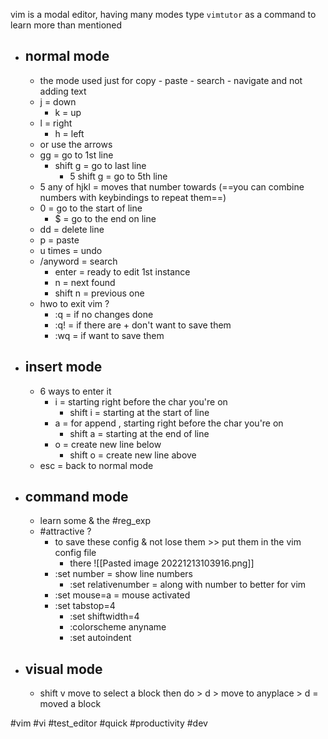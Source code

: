 vim is a modal editor, having many modes 
type `vimtutor` as a command to learn more than mentioned
- ## normal mode
	- the mode used just for copy - paste - search - navigate and not adding text
	- j = down
		- k = up
	- l = right
		- h = left
	- or use the arrows
	- gg = go to 1st line
		- shift g = go to last line
			- 5 shift g = go to 5th line 
	- 5 any of hjkl = moves that number towards (==you can combine numbers with keybindings to repeat them==)
	- 0 = go to the start of line 
		- $ = go to the end on line
	- dd = delete line
	- p = paste
	- u times = undo
	- /anyword = search
		- enter = ready to edit 1st instance
		- n = next found
		- shift n = previous one
	- hwo to exit vim ?
		- :q = if no changes done
		- :q! = if there are + don't want to save them
		- :wq = if want to save them
- ## insert mode
	- 6 ways to enter it
		- i = starting right before the char you're on
			- shift i = starting at the start of line
		- a = for append , starting right before the char you're on
			- shift a = starting at the end of line
		- o = create new line below
			- shift o = create new line above
	- esc = back to normal mode
- ## command mode
	- learn some & the #reg_exp
	- #attractive ?
		- to save these config & not lose them >> put them in the vim config file
			- there ![[Pasted image 20221213103916.png]]
		- :set number = show line numbers
			- :set relativenumber = along with number to better for vim
		- :set mouse=a = mouse activated
		- :set tabstop=4 
			- :set shiftwidth=4 
			- :colorscheme anyname
			- :set autoindent
- ## visual mode
	- shift v  move to select a block then do > d > move to anyplace > d = moved a block





#vim #vi #test_editor #quick #productivity #dev